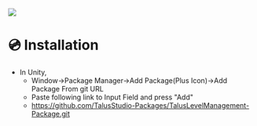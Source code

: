 # [![](https://img.shields.io/github/package-json/displayName/talusstudio-packages/taluslevelmanagement-package?label=Package%3A)](https://github.com/TalusStudio-Packages/TalusLevelManagement-Package)


# 💿 Installation
- In Unity, 
  - Window->Package Manager->Add Package(Plus Icon)->Add Package From git URL
  - Paste following link to Input Field and press "Add"
  - https://github.com/TalusStudio-Packages/TalusLevelManagement-Package.git
